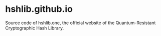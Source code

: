 # hshlib.github.io
Source code of hshlib.one, the official website of the Quantum-Resistant Cryptographic Hash Library.
